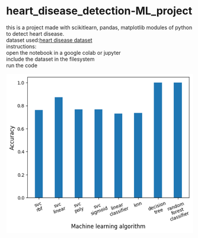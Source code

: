 # heart_disease_detection-ML_project
this is a project made with scikitlearn, pandas, matplotlib modules of python to detect heart disease.\
dataset used:[heart disease dataset](https://www.kaggle.com/datasets/johnsmith88/heart-disease-dataset)\
instructions:\
open the notebook in a google colab or jupyter\
include the dataset in the filesystem\
run the code

![comparison of different ML algoritms](https://github.com/adavilalith/heart_disease_detection-ML_project/blob/main/src/ml%20algo%20comparision.png)
